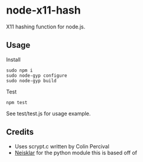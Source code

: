 node-x11-hash
===============

X11 hashing function for node.js.

Usage
-----

Install

    sudo npm i
    sudo node-gyp configure
    sudo node-gyp build

Test

    npm test

See test/test.js for usage example.

Credits
-------

* Uses scrypt.c written by Colin Percival
* [Neisklar](https://github.com/Neisklar/quarkcoin-hash-python) for the python module this is based off of

